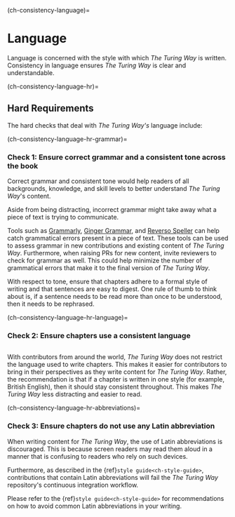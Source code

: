 (ch-consistency-language)=
# Language

Language is concerned with the style with which _The Turing Way_ is written.
Consistency in language ensures _The Turing Way_ is clear and understandable.

(ch-consistency-language-hr)=
## Hard Requirements

The hard checks that deal with _The Turing Way's_ language include: 

(ch-consistency-language-hr-grammar)=
### Check 1: Ensure correct grammar and a consistent tone across the book

Correct grammar and consistent tone would help readers of all backgrounds, knowledge, and skill levels to better understand _The Turing Way_'s content.

Aside from being distracting, incorrect grammar might take away what a piece of text is trying to communicate.

Tools such as [Grammarly](www.grammarly.com), [Ginger Grammar](https://www.gingersoftware.com/grammarcheck), and [Reverso Speller](https://www.reverso.net/spell-checker/english-spelling-grammar/) can help catch grammatical errors present in a piece of text. 
These tools can be used to assess grammar in new contributions and existing content of _The Turing Way_.
Furthermore, when raising PRs for new content, invite reviewers to check for grammar as well.
This could help minimize the number of grammatical errors that make it to the final version of _The Turing Way_.

With respect to tone, ensure that chapters adhere to a formal style of writing and that sentences are easy to digest.
One rule of thumb to think about is, if a sentence needs to be read more than once to be understood, then it needs to be rephrased.

(ch-consistency-language-hr-language)=
### Check 2: Ensure chapters use a consistent language

```{note} Language, in this context, refers to the American and British variants of the English language.
```

With contributors from around the world, _The Turing Way_ does not restrict the language used to write chapters.
This makes it easier for contributors to bring in their perspectives as they write content for _The Turing Way_.
Rather, the recommendation is that if a chapter is written in one style (for example, British English), then it should stay consistent throughout. 
This makes _The Turing Way_ less distracting and easier to read.

(ch-consistency-language-hr-abbreviations)=
### Check 3: Ensure chapters do not use any Latin abbreviation

When writing content for _The Turing Way_, the use of Latin abbreviations is discouraged. 
This is because screen readers may read them aloud in a manner that is confusing to readers who rely on such devices.

Furthermore, as described in the {ref}`style guide<ch-style-guide>`, contributions that contain Latin abbreviations will fail the _The Turing Way_ repository's continuous integration workflow.

Please refer to the {ref}`style guide<ch-style-guide>` for recommendations on how to avoid common Latin abbreviations in your writing.
